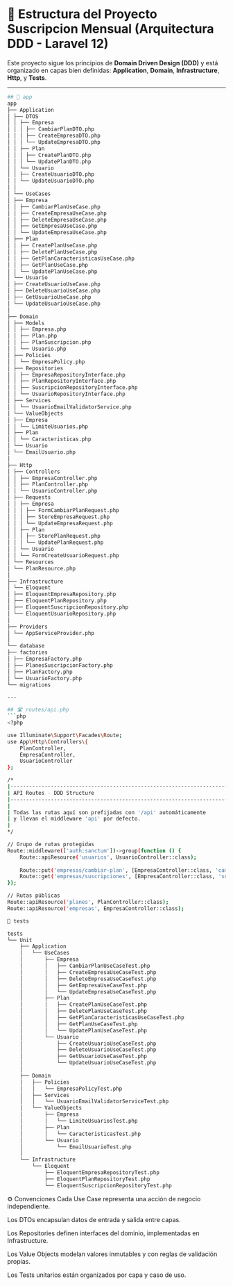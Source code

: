 # 🧱 Estructura del Proyecto Suscripcion Mensual (Arquitectura DDD - Laravel 12)

Este proyecto sigue los principios de **Domain Driven Design (DDD)** y está organizado en capas bien definidas:
**Application**, **Domain**, **Infrastructure**, **Http**, y **Tests**.

---
```bash
## 📂 app
app
├── Application
│ ├── DTOS
│ │ ├── Empresa
│ │ │ ├── CambiarPlanDTO.php
│ │ │ ├── CreateEmpresaDTO.php
│ │ │ └── UpdateEmpresaDTO.php
│ │ ├── Plan
│ │ │ ├── CreatePlanDTO.php
│ │ │ └── UpdatePlanDTO.php
│ │ └── Usuario
│ │ ├── CreateUsuarioDTO.php
│ │ └── UpdateUsuarioDTO.php
│ │
│ └── UseCases
│ ├── Empresa
│ │ ├── CambiarPlanUseCase.php
│ │ ├── CreateEmpresaUseCase.php
│ │ ├── DeleteEmpresaUseCase.php
│ │ ├── GetEmpresaUseCase.php
│ │ └── UpdateEmpresaUseCase.php
│ ├── Plan
│ │ ├── CreatePlanUseCase.php
│ │ ├── DeletePlanUseCase.php
│ │ ├── GetPlanCaracteristicasUseCase.php
│ │ ├── GetPlanUseCase.php
│ │ └── UpdatePlanUseCase.php
│ └── Usuario
│ ├── CreateUsuarioUseCase.php
│ ├── DeleteUsuarioUseCase.php
│ ├── GetUsuarioUseCase.php
│ └── UpdateUsuarioUseCase.php
│
├── Domain
│ ├── Models
│ │ ├── Empresa.php
│ │ ├── Plan.php
│ │ ├── PlanSuscripcion.php
│ │ └── Usuario.php
│ ├── Policies
│ │ └── EmpresaPolicy.php
│ ├── Repositories
│ │ ├── EmpresaRepositoryInterface.php
│ │ ├── PlanRepositoryInterface.php
│ │ ├── SuscripcionRepositoryInterface.php
│ │ └── UsuarioRepositoryInterface.php
│ ├── Services
│ │ └── UsuarioEmailValidatorService.php
│ └── ValueObjects
│ ├── Empresa
│ │ └── LimiteUsuarios.php
│ ├── Plan
│ │ └── Caracteristicas.php
│ └── Usuario
│ └── EmailUsuario.php
│
├── Http
│ ├── Controllers
│ │ ├── EmpresaController.php
│ │ ├── PlanController.php
│ │ └── UsuarioController.php
│ ├── Requests
│ │ ├── Empresa
│ │ │ ├── FormCambiarPlanRequest.php
│ │ │ ├── StoreEmpresaRequest.php
│ │ │ └── UpdateEmpresaRequest.php
│ │ ├── Plan
│ │ │ ├── StorePlanRequest.php
│ │ │ └── UpdatePlanRequest.php
│ │ └── Usuario
│ │ └── FormCreateUsuarioRequest.php
│ └── Resources
│ └── PlanResource.php
│
├── Infrastructure
│ └── Eloquent
│ ├── EloquentEmpresaRepository.php
│ ├── EloquentPlanRepository.php
│ ├── EloquentSuscripcionRepository.php
│ └── EloquentUsuarioRepository.php
│
├── Providers
│ └── AppServiceProvider.php
│
└── database
├── factories
│ ├── EmpresaFactory.php
│ ├── PlanesSuscripcionFactory.php
│ ├── PlanFactory.php
│ └── UsuarioFactory.php
└── migrations

---

## 🛣️ routes/api.php
```php
<?php

use Illuminate\Support\Facades\Route;
use App\Http\Controllers\{
    PlanController,
    EmpresaController,
    UsuarioController
};

/*
|--------------------------------------------------------------------------
| API Routes - DDD Structure
|--------------------------------------------------------------------------
|
| Todas las rutas aquí son prefijadas con '/api' automáticamente
| y llevan el middleware 'api' por defecto.
|
*/

// Grupo de rutas protegidas
Route::middleware(['auth:sanctum'])->group(function () {
    Route::apiResource('usuarios', UsuarioController::class);
    
    Route::put('empresas/cambiar-plan', [EmpresaController::class, 'cambiarPlan']);
    Route::get('empresas/suscripciones', [EmpresaController::class, 'suscripciones']);
});

// Rutas públicas
Route::apiResource('planes', PlanController::class);
Route::apiResource('empresas', EmpresaController::class);

🧪 tests

tests
└── Unit
    ├── Application
    │   └── UseCases
    │       ├── Empresa
    │       │   ├── CambiarPlanUseCaseTest.php
    │       │   ├── CreateEmpresaUseCaseTest.php
    │       │   ├── DeleteEmpresaUseCaseTest.php
    │       │   ├── GetEmpresaUseCaseTest.php
    │       │   └── UpdateEmpresaUseCaseTest.php
    │       ├── Plan
    │       │   ├── CreatePlanUseCaseTest.php
    │       │   ├── DeletePlanUseCaseTest.php
    │       │   ├── GetPlanCaracteristicasUseCaseTest.php
    │       │   ├── GetPlanUseCaseTest.php
    │       │   └── UpdatePlanUseCaseTest.php
    │       └── Usuario
    │           ├── CreateUsuarioUseCaseTest.php
    │           ├── DeleteUsuarioUseCaseTest.php
    │           ├── GetUsuarioUseCaseTest.php
    │           └── UpdateUsuarioUseCaseTest.php
    │
    ├── Domain
    │   ├── Policies
    │   │   └── EmpresaPolicyTest.php
    │   ├── Services
    │   │   └── UsuarioEmailValidatorServiceTest.php
    │   └── ValueObjects
    │       ├── Empresa
    │       │   └── LimiteUsuariosTest.php
    │       ├── Plan
    │       │   └── CaracteristicasTest.php
    │       └── Usuario
    │           └── EmailUsuarioTest.php
    │
    └── Infrastructure
        └── Eloquent
            ├── EloquentEmpresaRepositoryTest.php
            ├── EloquentPlanRepositoryTest.php
            └── EloquentSuscripcionRepositoryTest.php

```

⚙️ Convenciones
Cada Use Case representa una acción de negocio independiente.

Los DTOs encapsulan datos de entrada y salida entre capas.

Los Repositories definen interfaces del dominio, implementadas en Infrastructure.

Los Value Objects modelan valores inmutables y con reglas de validación propias.

Los Tests unitarios están organizados por capa y caso de uso.
